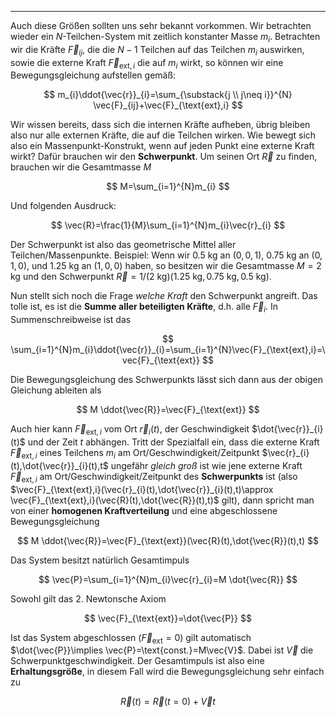 ***

Auch diese Größen sollten uns sehr bekannt vorkommen. Wir betrachten wieder ein $N$-Teilchen-System mit zeitlich konstanter Masse $m_{i}$. Betrachten wir die Kräfte $\vec{F}_{ij}$, die die $N-1$ Teilchen auf das Teilchen $m_{i}$ auswirken, sowie die externe Kraft $\vec{F}_{\text{ext},i}$ die auf $m_{i}$ wirkt, so können wir eine Bewegungsgleichung aufstellen gemäß:

$$
m_{i}\ddot{\vec{r}}_{i}=\sum_{\substack{j \\ j\neq i}}^{N} \vec{F}_{ij}+\vec{F}_{\text{ext},i}
$$

Wir wissen bereits, dass sich die internen Kräfte aufheben, übrig bleiben also nur alle externen Kräfte, die auf die Teilchen wirken. Wie bewegt sich also ein Massenpunkt-Konstrukt, wenn auf jeden Punkt eine externe Kraft wirkt? Dafür brauchen wir den **Schwerpunkt**. Um seinen Ort $\vec{R}$ zu finden, brauchen wir die Gesamtmasse $M$

$$
M=\sum_{i=1}^{N}m_{i}
$$

Und folgenden Ausdruck:

$$
\vec{R}=\frac{1}{M}\sum_{i=1}^{N}m_{i}\vec{r}_{i}
$$

Der Schwerpunkt ist also das geometrische Mittel aller Teilchen/Massenpunkte. Beispiel: Wenn wir $0.5\text{ kg}$ an $(0,0,1)$, $0.75\text{ kg}$ an $(0,1,0)$, und $1.25\text{ kg}$ an $(1,0,0)$ haben, so besitzen wir die Gesamtmasse $M=2\text{ kg}$ und den Schwerpunkt $\vec{R}=1 /(2\text{ kg})(1.25\text{ kg},0.75\text{ kg},0.5\text{ kg})$. 

Nun stellt sich noch die Frage *welche Kraft* den Schwerpunkt angreift. Das tolle ist, es ist die **Summe aller beteiligten Kräfte**, d.h. alle $\vec{F}_{i}$. In Summenschreibweise ist das

$$
\sum_{i=1}^{N}m_{i}\ddot{\vec{r}}_{i}=\sum_{i=1}^{N}\vec{F}_{\text{ext},i}=\vec{F}_{\text{ext}}
$$

Die Bewegungsgleichung des Schwerpunkts lässt sich dann aus der obigen Gleichung ableiten als

$$
M \ddot{\vec{R}}=\vec{F}_{\text{ext}}
$$

Auch hier kann $\vec{F}_{\text{ext},i}$ vom Ort $\vec{r}_{i}(t)$, der Geschwindigkeit $\dot{\vec{r}}_{i}(t)$ und der Zeit $t$ abhängen. Tritt der Spezialfall ein, dass die externe Kraft $\vec{F}_{\text{ext},i}$ eines Teilchens $m_{i}$ am Ort/Geschwindigkeit/Zeitpunkt $\vec{r}_{i}(t),\dot{\vec{r}}_{i}(t),t$ ungefähr *gleich groß* ist wie jene externe Kraft $\vec{F}_{\text{ext},i}$ am Ort/Geschwindigkeit/Zeitpunkt des **Schwerpunkts** ist (also $\vec{F}_{\text{ext},i}(\vec{r}_{i}(t),\dot{\vec{r}}_{i}(t),t)\approx \vec{F}_{\text{ext},i}(\vec{R}(t),\dot{\vec{R}}(t),t)$ gilt), dann spricht man von einer **homogenen Kraftverteilung** und eine abgeschlossene Bewegungsgleichung

$$
M \ddot{\vec{R}}=\vec{F}_{\text{ext}}(\vec{R}(t),\dot{\vec{R}}(t),t)
$$

Das System besitzt natürlich Gesamtimpuls

$$
\vec{P}=\sum_{i=1}^{N}m_{i}\vec{r}_{i}=M \dot{\vec{R}}
$$

Sowohl gilt das 2. Newtonsche Axiom

$$
\vec{F}_{\text{ext}}=\dot{\vec{P}}
$$

Ist das System abgeschlossen ($\vec{F}_{\text{ext}}=0$) gilt automatisch $\dot{\vec{P}}\implies \vec{P}=\text{const.}=M\vec{V}$. Dabei ist $\vec{V}$ die Schwerpunktgeschwindigkeit. Der Gesamtimpuls ist also eine **Erhaltungsgröße**, in diesem Fall wird die Bewegungsgleichung sehr einfach zu

$$
\vec{R}(t)=\vec{R}(t=0)+\vec{V}t
$$


